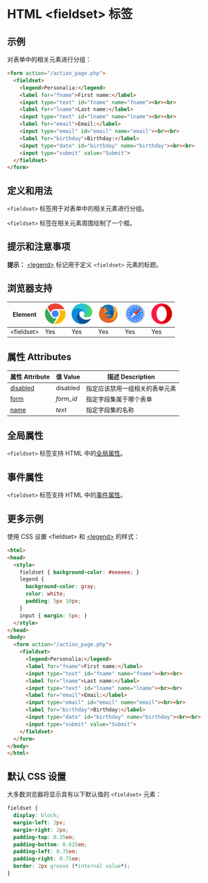 HTML \<fieldset> 标签
===

## 示例

对表单中的相关元素进行分组：

```html idoc:preview:iframe
<form action="/action_page.php">
  <fieldset>
    <legend>Personalia:</legend>
    <label for="fname">First name:</label>
    <input type="text" id="fname" name="fname"><br><br>
    <label for="lname">Last name:</label>
    <input type="text" id="lname" name="lname"><br><br>
    <label for="email">Email:</label>
    <input type="email" id="email" name="email"><br><br>
    <label for="birthday">Birthday:</label>
    <input type="date" id="birthday" name="birthday"><br><br>
    <input type="submit" value="Submit">
  </fieldset>
</form>
```

## 定义和用法

`<fieldset>` 标签用于对表单中的相关元素进行分组。

`<fieldset>` 标签在相关元素周围绘制了一个框。

## 提示和注意事项

**提示：** [\<legend>](./legend.aspmd) 标记用于定义 `<fieldset>` 元素的标题。

## 浏览器支持

| Element | ![chrome][1] | ![edge][2] | ![firefox][3] | ![safari][4] | ![opera][5] |
| ----- | --- | --- | --- | --- | --- |
| \<fieldset> | Yes | Yes | Yes | Yes | Yes |

## 属性 Attributes

| 属性 Attribute | 值 Value | 描述 Description |
| ---- | ---- | ---- |
| [disabled](./fieldset_disabled.md) | disabled   | 指定应该禁用一组相关的表单元素 |
| [form](./fieldset_form.md) | *form\_id* | 指定字段集属于哪个表单 |
| [name](./fieldset_name.md) | *text*     | 指定字段集的名称 |

## 全局属性

`<fieldset>` 标签支持 HTML 中的[全局属性](../reference/standardattributes.md)。

## 事件属性

`<fieldset>` 标签支持 HTML 中的[事件属性](../reference/eventattributes.md)。

## 更多示例

使用 CSS 设置 \<fieldset> 和 [\<legend>](./legend.md) 的样式：

```html idoc:preview
<html>
<head>
  <style>
    fieldset { background-color: #eeeeee; }
    legend {
      background-color: gray;
      color: white;
      padding: 5px 10px;
    }
    input { margin: 5px; }
  </style>
</head>
<body>
  <form action="/action_page.php">
    <fieldset>
      <legend>Personalia:</legend>
      <label for="fname">First name:</label>
      <input type="text" id="fname" name="fname"><br><br>
      <label for="lname">Last name:</label>
      <input type="text" id="lname" name="lname"><br><br>
      <label for="email">Email:</label>
      <input type="email" id="email" name="email"><br><br>
      <label for="birthday">Birthday:</label>
      <input type="date" id="birthday" name="birthday"><br><br>
      <input type="submit" value="Submit">
    </fieldset>
  </form>
</body>
</html>
```

## 默认 CSS 设置

大多数浏览器将显示具有以下默认值的 `<fieldset>` 元素：

```css
fieldset {
  display: block;
  margin-left: 2px;
  margin-right: 2px;
  padding-top: 0.35em;
  padding-bottom: 0.625em;
  padding-left: 0.75em;
  padding-right: 0.75em;
  border: 2px groove (*internal value*);
}
```

[1]: ../assets/chrome.svg
[2]: ../assets/edge.svg
[3]: ../assets/firefox.svg
[4]: ../assets/safari.svg
[5]: ../assets/opera.svg